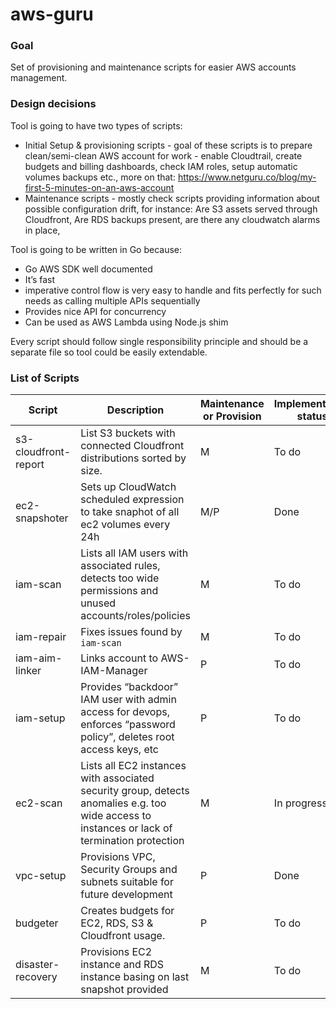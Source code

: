 # aws-guru

### Goal
Set of provisioning and maintenance scripts for easier AWS accounts management.


### Design decisions
Tool is going to have two types of scripts:

- Initial Setup & provisioning scripts - goal of these scripts is to prepare clean/semi-clean AWS account for work - enable Cloudtrail, create budgets and billing dashboards, check IAM roles, setup automatic volumes backups etc., more on that: https://www.netguru.co/blog/my-first-5-minutes-on-an-aws-account
- Maintenance scripts - mostly check scripts providing information about possible configuration drift, for instance: Are S3 assets served through Cloudfront, Are RDS backups present, are there any cloudwatch alarms in place,

Tool is going to be written in Go because:
- Go AWS SDK well documented
- It’s fast
- imperative control flow is very easy to handle and fits perfectly for such needs as calling multiple APIs sequentially
- Provides nice API for concurrency
- Can be used as AWS Lambda using Node.js shim

Every script should follow single responsibility principle and should be a separate file so tool could be easily extendable.

### List of Scripts

 Script | Description | Maintenance or Provision | Implementation status
 --- | --- | --- | ---
 s3-cloudfront-report | List S3 buckets with connected Cloudfront distributions sorted by size. | M | To do
 ec2-snapshoter | Sets up CloudWatch scheduled expression to take snaphot of all ec2 volumes every 24h | M/P | Done
 iam-scan | Lists all IAM users with associated rules, detects too wide permissions and unused accounts/roles/policies | M | To do
 iam-repair | Fixes issues found by `iam-scan` | M | To do
 iam-aim-linker | Links account to AWS-IAM-Manager | P | To do
 iam-setup | Provides “backdoor” IAM user with admin access for devops, enforces “password policy”, deletes root access keys, etc | P | To do
 ec2-scan | Lists all EC2 instances with associated security group, detects anomalies e.g. too wide access to instances or lack of termination protection | M | In progress
 vpc-setup | Provisions VPC, Security Groups and subnets suitable for future development | P | Done
 budgeter | Creates budgets for EC2, RDS, S3 & Cloudfront usage. | P | To do
 disaster-recovery | Provisions EC2 instance and RDS instance basing on last snapshot provided | M | To do

